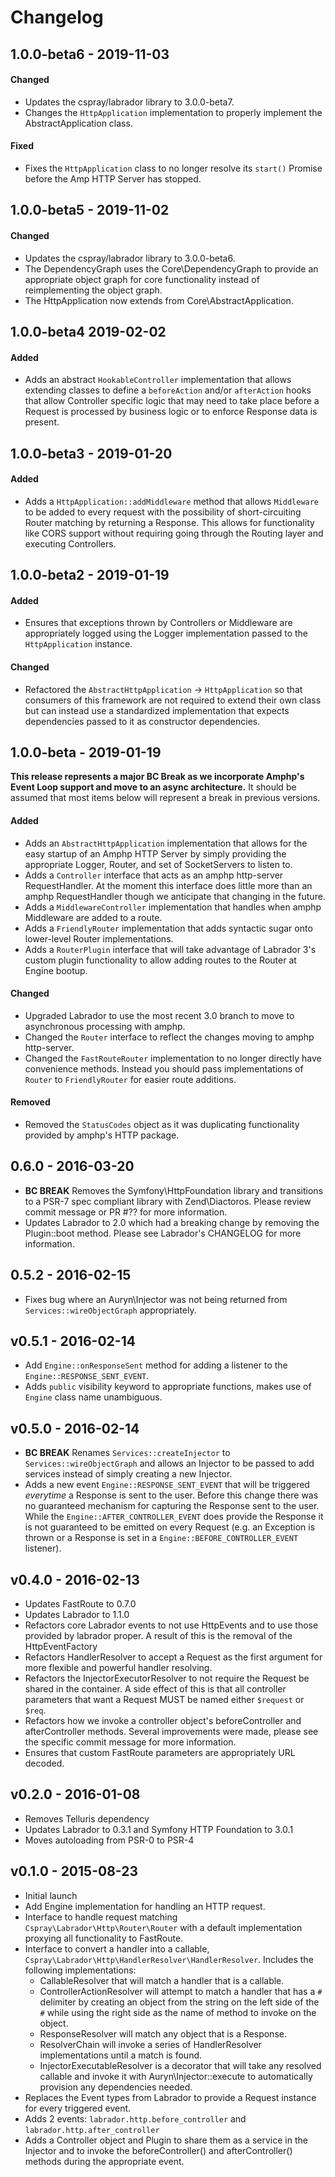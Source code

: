 # Changelog

## 1.0.0-beta6 - 2019-11-03

#### Changed

- Updates the cspray/labrador library to 3.0.0-beta7. 
- Changes the `HttpApplication` implementation to properly implement the AbstractApplication class.

#### Fixed

- Fixes the `HttpApplication` class to no longer resolve its `start()` Promise before the Amp HTTP Server has stopped.

## 1.0.0-beta5 - 2019-11-02

#### Changed

- Updates the cspray/labrador library to 3.0.0-beta6.
- The DependencyGraph uses the Core\DependencyGraph to provide an appropriate object graph for core functionality 
instead of reimplementing the object graph.
- The HttpApplication now extends from Core\AbstractApplication.

## 1.0.0-beta4 2019-02-02

#### Added

- Adds an abstract `HookableController` implementation that allows extending classes to define a 
`beforeAction` and/or `afterAction` hooks that allow Controller specific logic that may need to 
take place before a Request is processed by business logic or to enforce Response data is present. 

## 1.0.0-beta3 - 2019-01-20

#### Added

- Adds a `HttpApplication::addMiddleware` method that allows `Middleware` to be added
to every request with the possibility of short-circuiting Router matching by returning 
a Response. This allows for functionality like CORS support without requiring going 
through the Routing layer and executing Controllers.

## 1.0.0-beta2 - 2019-01-19

#### Added

- Ensures that exceptions thrown by Controllers or Middleware are appropriately logged using the Logger implementation 
passed to the `HttpApplication` instance.

#### Changed

- Refactored the `AbstractHttpApplication` -> `HttpApplication` so that consumers of this framework are not required to 
extend their own class but can instead use a standardized implementation that expects dependencies passed to it as 
constructor dependencies.

## 1.0.0-beta - 2019-01-19

**This release represents a major BC Break as we incorporate Amphp's Event Loop support and move to an async 
architecture.** It should be assumed that most items below will represent a break in previous versions.

#### Added

- Adds an `AbstractHttpApplication` implementation that allows for the easy startup of an Amphp HTTP Server by simply providing the appropriate Logger, Router, and set of SocketServers to listen to.
- Adds a `Controller` interface that acts as an amphp http-server RequestHandler. At the moment this interface does little more than an amphp RequestHandler though we anticipate that changing in the future.
- Adds a `MiddlewareController` implementation that handles when amphp Middleware are added to a route.
- Adds a `FriendlyRouter` implementation that adds syntactic sugar onto lower-level Router implementations.
- Adds a `RouterPlugin` interface that will take advantage of Labrador 3's custom plugin functionality to allow adding routes to the Router at Engine bootup.

#### Changed

- Upgraded Labrador to use the most recent 3.0 branch to move to asynchronous processing with amphp.
- Changed the `Router` interface to reflect the changes moving to amphp http-server.
- Changed the `FastRouteRouter` implementation to no longer directly have convenience methods. Instead you should pass implementations of `Router` to `FriendlyRouter` for easier route additions.

#### Removed

- Removed the `StatusCodes` object as it was duplicating functionality provided by amphp's HTTP package.

## 0.6.0 - 2016-03-20

- **BC BREAK** Removes the Symfony\HttpFoundation library and transitions to a PSR-7 spec compliant library with 
  Zend\Diactoros. Please review commit message or PR #?? for more information.
- Updates Labrador to 2.0 which had a breaking change by removing the Plugin::boot method. Please see Labrador's 
  CHANGELOG for more information.

## 0.5.2 - 2016-02-15

- Fixes bug where an Auryn\\Injector was not being returned from `Services::wireObjectGraph` appropriately.

## v0.5.1 - 2016-02-14

- Add `Engine::onResponseSent` method for adding a listener to the `Engine::RESPONSE_SENT_EVENT`.
- Adds `public` visibility keyword to appropriate functions, makes use of `Engine` class name unambiguous.

## v0.5.0 - 2016-02-14

- **BC BREAK** Renames `Services::createInjector` to `Services::wireObjectGraph` and allows an Injector to be passed to 
  add services instead of simply creating a new Injector.
- Adds a new event `Engine::RESPONSE_SENT_EVENT` that will be triggered *everytime* a Response is sent to the user. Before
  this change there was no guaranteed mechanism for capturing the Response sent to the user. While the
  `Engine::AFTER_CONTROLLER_EVENT` does provide the Response it is not guaranteed to be emitted on every Request (e.g. 
  an Exception is thrown or a Response is set in a `Engine::BEFORE_CONTROLLER_EVENT` listener).

## v0.4.0 - 2016-02-13

- Updates FastRoute to 0.7.0
- Updates Labrador to 1.1.0
- Refactors core Labrador events to not use HttpEvents and to use those provided by labrador proper. A result of this 
  is the removal of the HttpEventFactory
- Refactors HandlerResolver to accept a Request as the first argument for more flexible and powerful handler resolving.
- Refactors the InjectorExecutorResolver to not require the Request be shared in the container. A side effect of this is 
  that all controller parameters that want a Request MUST be named either `$request` or `$req`.
- Refactors how we invoke a controller object's beforeController and afterController methods. Several improvements were 
  made, please see the specific commit message for more information.
- Ensures that custom FastRoute parameters are appropriately URL decoded.

## v0.2.0 - 2016-01-08

- Removes Telluris dependency
- Updates Labrador to 0.3.1 and Symfony HTTP Foundation to 3.0.1
- Moves autoloading from PSR-0 to PSR-4

## v0.1.0 - 2015-08-23

- Initial launch
- Add Engine implementation for handling an HTTP request.
- Interface to handle request matching `Cspray\Labrador\Http\Router\Router` with a 
  default implementation proxying all functionality to FastRoute.
- Interface to convert a handler into a callable, `Cspray\Labrador\Http\HandlerResolver\HandlerResolver`. 
  Includes the following implementations:
    - CallableResolver that will match a handler that is a callable.
    - ControllerActionResolver will attempt to match a handler that has a `#` delimiter by creating an 
      object from the string on the left side of the `#` while using the right side as the name of 
      method to invoke on the object.
    - ResponseResolver will match any object that is a Response.
    - ResolverChain will invoke a series of HandlerResolver implementations until a match is found.
    - InjectorExecutableResolver is a decorator that will take any resolved callable and invoke it 
      with Auryn\Injector::execute to automatically provision any dependencies needed.
- Replaces the Event types from Labrador to provide a Request instance for every triggered event.
- Adds 2 events: `labrador.http.before_controller` and `labrador.http.after_controller`
- Adds a Controller object and Plugin to share them as a service in the Injector and to invoke
  the beforeController() and afterController() methods during the appropriate event.
